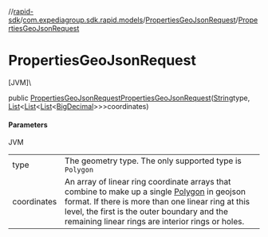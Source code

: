 //[rapid-sdk](../../../index.md)/[com.expediagroup.sdk.rapid.models](../index.md)/[PropertiesGeoJsonRequest](index.md)/[PropertiesGeoJsonRequest](-properties-geo-json-request.md)

# PropertiesGeoJsonRequest

[JVM]\

public [PropertiesGeoJsonRequest](index.md)[PropertiesGeoJsonRequest](-properties-geo-json-request.md)([String](https://docs.oracle.com/javase/8/docs/api/java/lang/String.html)type, [List](https://docs.oracle.com/javase/8/docs/api/java/util/List.html)&lt;[List](https://docs.oracle.com/javase/8/docs/api/java/util/List.html)&lt;[List](https://docs.oracle.com/javase/8/docs/api/java/util/List.html)&lt;[BigDecimal](https://docs.oracle.com/javase/8/docs/api/java/math/BigDecimal.html)&gt;&gt;&gt;coordinates)

#### Parameters

JVM

| | |
|---|---|
| type | The geometry type. The only supported type is `Polygon` |
| coordinates | An array of linear ring coordinate arrays that combine to make up a single [Polygon](https://www.rfc-editor.org/rfc/rfc7946#section-3.1.6) in geojson format. If there is more than one linear ring at this level, the first is the outer boundary and the remaining linear rings are interior rings or holes. |
